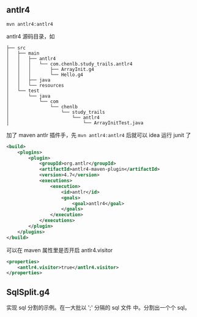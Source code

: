 ## antlr4

```
mvn antlr4:antlr4
```

antlr4 源码目录，如

```
├── src
│   ├── main
│   │   ├── antlr4
│   │   │   └── com.chenlb.study_trails.antlr4
│   │   │       ├── ArrayInit.g4
│   │   │       └── Hello.g4
│   │   ├── java
│   │   └── resources
│   └── test
│       └── java
│           └── com
│               └── chenlb
│                   └── study_trails
│                       └── antlr4
│                           └── ArrayInitTest.java
```

加了 maven antlr 插件手，先 ```mvn antlr4:antlr4``` 后就可以 idea 运行 junit 了

```xml
<build>
	<plugins>
		<plugin>
			<groupId>org.antlr</groupId>
			<artifactId>antlr4-maven-plugin</artifactId>
			<version>4.7</version>
			<executions>
				<execution>
					<id>antlr</id>
					<goals>
						<goal>antlr4</goal>
					</goals>
				</execution>
			</executions>
		</plugin>
	</plugins>
</build>
```

可以在 maven 属性里是否开启 antlr4.visitor

```xml
<properties>
	<antlr4.visitor>true</antlr4.visitor>
</properties>
```

## SqlSplit.g4

实现 sql 分割的示例。在一大批以 ';' 分隔的 sql 文件 中。分割出一个个 sql。